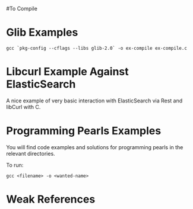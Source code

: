 #To Compile

# Glib Examples

```shell script
gcc `pkg-config --cflags --libs glib-2.0` -o ex-compile ex-compile.c
```

# Libcurl Example Against ElasticSearch
A nice example of very basic interaction with ElasticSearch via Rest and libCurl with C.

# Programming Pearls Examples
You will find code examples and solutions for programming pearls in the relevant directories. 

To run:
```shell script
gcc <filename> -o <wanted-name>
```

# Weak References

